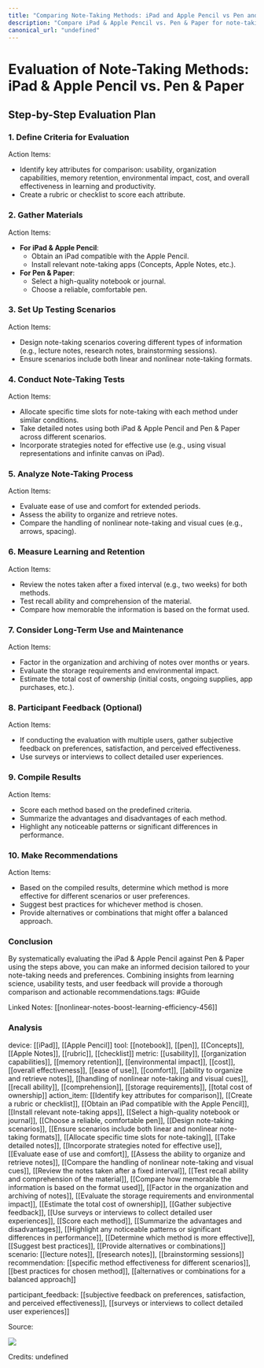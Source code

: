```yaml
---
title: "Comparing Note-Taking Methods: iPad and Apple Pencil vs Pen and Paper"
description: "Compare iPad & Apple Pencil vs. Pen & Paper for note-taking effectiveness. Evaluate usability, memory retention, cost, and environmental impact with a step-by-step plan."
canonical_url: "undefined"
---
```


# Evaluation of Note-Taking Methods: iPad & Apple Pencil vs. Pen & Paper

## Step-by-Step Evaluation Plan

### 1. Define Criteria for Evaluation
Action Items:
- Identify key attributes for comparison: usability, organization capabilities, memory retention, environmental impact, cost, and overall effectiveness in learning and productivity.
- Create a rubric or checklist to score each attribute.

### 2. Gather Materials
Action Items:
- **For iPad & Apple Pencil**:
  - Obtain an iPad compatible with the Apple Pencil.
  - Install relevant note-taking apps (Concepts, Apple Notes, etc.).
- **For Pen & Paper**:
  - Select a high-quality notebook or journal.
  - Choose a reliable, comfortable pen.

### 3. Set Up Testing Scenarios
Action Items:
- Design note-taking scenarios covering different types of information (e.g., lecture notes, research notes, brainstorming sessions).
- Ensure scenarios include both linear and nonlinear note-taking formats.

### 4. Conduct Note-Taking Tests
Action Items:
- Allocate specific time slots for note-taking with each method under similar conditions.
- Take detailed notes using both iPad & Apple Pencil and Pen & Paper across different scenarios.
- Incorporate strategies noted for effective use (e.g., using visual representations and infinite canvas on iPad).

### 5. Analyze Note-Taking Process
Action Items:
- Evaluate ease of use and comfort for extended periods.
- Assess the ability to organize and retrieve notes.
- Compare the handling of nonlinear note-taking and visual cues (e.g., arrows, spacing).

### 6. Measure Learning and Retention
Action Items:
- Review the notes taken after a fixed interval (e.g., two weeks) for both methods.
- Test recall ability and comprehension of the material.
- Compare how memorable the information is based on the format used.

### 7. Consider Long-Term Use and Maintenance
Action Items:
- Factor in the organization and archiving of notes over months or years.
- Evaluate the storage requirements and environmental impact.
- Estimate the total cost of ownership (initial costs, ongoing supplies, app purchases, etc.).

### 8. Participant Feedback (Optional)
Action Items:
- If conducting the evaluation with multiple users, gather subjective feedback on preferences, satisfaction, and perceived effectiveness.
- Use surveys or interviews to collect detailed user experiences.

### 9. Compile Results
Action Items:
- Score each method based on the predefined criteria.
- Summarize the advantages and disadvantages of each method.
- Highlight any noticeable patterns or significant differences in performance.

### 10. Make Recommendations
Action Items:
- Based on the compiled results, determine which method is more effective for different scenarios or user preferences.
- Suggest best practices for whichever method is chosen.
- Provide alternatives or combinations that might offer a balanced approach.

### Conclusion
By systematically evaluating the iPad & Apple Pencil against Pen & Paper using the steps above, you can make an informed decision tailored to your note-taking needs and preferences. Combining insights from learning science, usability tests, and user feedback will provide a thorough comparison and actionable recommendations.tags: #Guide

Linked Notes: [[nonlinear-notes-boost-learning-efficiency-456]]

### Analysis

device: [[iPad]], [[Apple Pencil]]
tool: [[notebook]], [[pen]], [[Concepts]], [[Apple Notes]], [[rubric]], [[checklist]]
metric: [[usability]], [[organization capabilities]], [[memory retention]], [[environmental impact]], [[cost]], [[overall effectiveness]], [[ease of use]], [[comfort]], [[ability to organize and retrieve notes]], [[handling of nonlinear note-taking and visual cues]], [[recall ability]], [[comprehension]], [[storage requirements]], [[total cost of ownership]]
action_item: [[Identify key attributes for comparison]], [[Create a rubric or checklist]], [[Obtain an iPad compatible with the Apple Pencil]], [[Install relevant note-taking apps]], [[Select a high-quality notebook or journal]], [[Choose a reliable, comfortable pen]], [[Design note-taking scenarios]], [[Ensure scenarios include both linear and nonlinear note-taking formats]], [[Allocate specific time slots for note-taking]], [[Take detailed notes]], [[Incorporate strategies noted for effective use]], [[Evaluate ease of use and comfort]], [[Assess the ability to organize and retrieve notes]], [[Compare the handling of nonlinear note-taking and visual cues]], [[Review the notes taken after a fixed interval]], [[Test recall ability and comprehension of the material]], [[Compare how memorable the information is based on the format used]], [[Factor in the organization and archiving of notes]], [[Evaluate the storage requirements and environmental impact]], [[Estimate the total cost of ownership]], [[Gather subjective feedback]], [[Use surveys or interviews to collect detailed user experiences]], [[Score each method]], [[Summarize the advantages and disadvantages]], [[Highlight any noticeable patterns or significant differences in performance]], [[Determine which method is more effective]], [[Suggest best practices]], [[Provide alternatives or combinations]]
scenario: [[lecture notes]], [[research notes]], [[brainstorming sessions]]
recommendation: [[specific method effectiveness for different scenarios]], [[best practices for chosen method]], [[alternatives or combinations for a balanced approach]]

participant_feedback: [[subjective feedback on preferences, satisfaction, and perceived effectiveness]], [[surveys or interviews to collect detailed user experiences]]

<link rel="canonical" href="undefined">

Source: 

![](undefined)

Credits: undefined